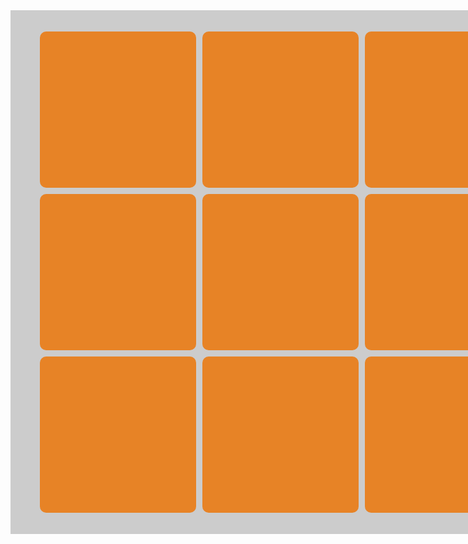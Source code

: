 <!doctype html>
<html>
<head>
<meta charset="utf-8">
<title>九宫格</title>
<style type="text/css">
	#wrap{
		position:relative;
		background:#CCC;
		width:864px;
		height:838px;}
		#content{
			position:absolute;
			width:770px;
			height:770px;
			margin:34px 47px;
			}
			.no1,.no2,.no3,.no4,.no5,.no6,.no7,.no8,.no9{
				float:left;
				background:#e78326;
				width:250px;
				height:250px;
				border-radius:10px;}
			.no2,.no3,.no5,.no6,.no8,.no9{
				margin-left:10px;}
			.no4,.no5,.no6,.no7,.no8,.no9{
				margin-top:10px;}
</style>
</head>

<body>
	<div id="wrap">
		<div id="content">
			<div class="no1">
			</div>
			<div class="no2">
			</div>
			<div class="no3">
			</div>
			<div class="no4">
			</div>
			<div class="no5">
			</div>
			<div class="no6">
			</div>
			<div class="no7">
			</div>
			<div class="no8">
			</div>
			<div class="no9">
			</div>
		</div>	
	</div>
</body>
</html>
